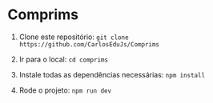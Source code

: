 # Comprims

1. Clone este repositório:
    `git clone https://github.com/CarlosEduJs/Comprims`

2. Ir para o local:
    `cd comprims`

3. Instale todas as dependências necessárias:
    `npm install`

4. Rode o projeto:
    `npm run dev`
